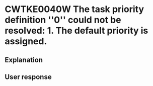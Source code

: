 # CWTKE0040W The task priority definition ''0'' could not be resolved: 1. The default priority is assigned.

## Explanation

## User response